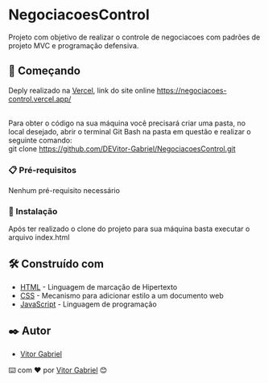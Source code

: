 # NegociacoesControl

Projeto com objetivo de realizar o controle de negociacoes com padrões de projeto MVC e programação defensiva.

## 🚀 Começando

Deply realizado na [Vercel](https://vercel.com/dashboard), link do site online https://negociacoes-control.vercel.app/ <br> <br>

Para obter o código na sua máquina você precisará criar uma pasta, no local desejado, abrir o terminal Git Bash na pasta em questão e realizar o seguinte comando:<br>
git clone https://github.com/DEVitor-Gabriel/NegociacoesControl.git

### 📋 Pré-requisitos

Nenhum pré-requisito necessário

### 🔧 Instalação

Após ter realizado o clone do projeto para sua máquina basta executar o arquivo index.html<br>

## 🛠️ Construído com

* [HTML](https://developer.mozilla.org/pt-BR/docs/Web/HTML) - Linguagem de marcação de Hipertexto
* [CSS](https://developer.mozilla.org/pt-BR/docs/Web/CSS) - Mecanismo para adicionar estilo a um documento web
* [JavaScript](https://developer.mozilla.org/pt-BR/docs/Web/JavaScript) - Linguagem de programação

## ✒️ Autor

* [Vitor Gabriel](https://www.linkedin.com/in/vitor-gabriel-220445203/)


⌨️ com ❤️ por [Vitor Gabriel](https://www.linkedin.com/in/vitor-gabriel-220445203/) 😊
